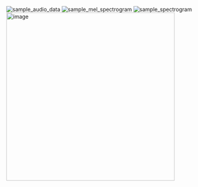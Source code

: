 ![sample_audio_data](https://github.com/user-attachments/assets/b80df697-e9f6-4d1c-91f6-d8fd5efa6aae)
![sample_mel_spectrogram](https://github.com/user-attachments/assets/843b2a8f-f992-499c-8033-b335cb7cf26c)
![sample_spectrogram](https://github.com/user-attachments/assets/fad8c752-9400-4d98-a3fa-e16c514aed34)
<img width="443" alt="image" src="https://github.com/user-attachments/assets/f9e259ec-2c30-4cae-b5d6-caf30b325520">
